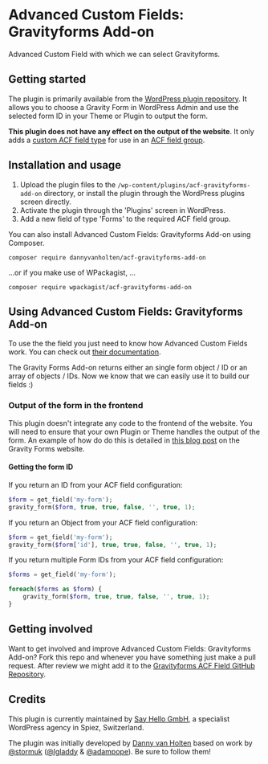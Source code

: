 # Advanced Custom Fields: Gravityforms Add-on

Advanced Custom Field with which we can select Gravityforms.

## Getting started

The plugin is primarily available from the [WordPress plugin repository](http://www.wordpress.org/plugins/acf-gravityforms-add-on). It allows you to choose a Gravity Form in WordPress Admin and use the selected form ID in your Theme or Plugin to output the form.

**This plugin does not have any effect on the output of the website**. It only adds a [custom ACF field type](https://www.advancedcustomfields.com/resources/creating-a-new-field-type/) for use in an [ACF field group](https://www.advancedcustomfields.com/resources/creating-a-field-group/).

## Installation and usage

1. Upload the plugin files to the `/wp-content/plugins/acf-gravityforms-add-on` directory, or install the plugin through the WordPress plugins screen directly.
2. Activate the plugin through the 'Plugins' screen in WordPress.
3. Add a new field of type 'Forms' to the required ACF field group.

You can also install Advanced Custom Fields: Gravityforms Add-on using Composer.

`composer require dannyvanholten/acf-gravityforms-add-on`

…or if you make use of WPackagist, …

`composer require wpackagist/acf-gravityforms-add-on`

## Using Advanced Custom Fields: Gravityforms Add-on

To use the the field you just need to know how Advanced Custom Fields work. You can check out [their documentation](https://www.advancedcustomfields.com/resources/).

The Gravity Forms Add-on returns either an single form object / ID or an array of objects / IDs.
Now we know that we can easily use it to build our fields :)

### Output of the form in the frontend

This plugin doesn't integrate any code to the frontend of the website. You will need to ensure that 
your own Plugin or Theme handles the output of the form. An example of how do do this is detailed in 
[this blog post](https://www.gravityforms.com/blog/embed-forms-using-code/) on the Gravity Forms website.

#### Getting the form ID

If you return an ID from your ACF field configuration:

```php
$form = get_field('my-form');
gravity_form($form, true, true, false, '', true, 1);
```

If you return an Object from your ACF field configuration:

```php
$form = get_field('my-form');
gravity_form($form['id'], true, true, false, '', true, 1);
```

If you return multiple Form IDs from your ACF field configuration:

```php
$forms = get_field('my-form');

foreach($forms as $form) {
    gravity_form($form, true, true, false, '', true, 1);
}
```

## Getting involved

Want to get involved and improve Advanced Custom Fields: Gravityforms Add-on? Fork this repo and whenever you have something just make a pull request. After review we might add it to the [Gravityforms ACF Field GitHub Repository](https://github.com/DannyvanHolten/acf-gravityforms-add-on).

## Credits

This plugin is currently maintained by [Say Hello GmbH](https://sayhello.ch/), a specialist WordPress agency in Spiez, Switzerland.

The plugin was initially developed by [Danny van Holten](https://github.com/DannyvanHolten) based on work by [@stormuk](https://github.com/stormuk/Gravity-Forms-ACF-Field) ([@lgladdy](https://github.com/lgladdy) & [@adampope](https://github.com/adampope)). Be sure to follow them!
